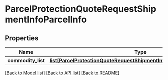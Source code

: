 # ParcelProtectionQuoteRequestShipmentInfoParcelInfo

## Properties
Name | Type | Description | Notes
------------ | ------------- | ------------- | -------------
**commodity_list** | [**list[ParcelProtectionQuoteRequestShipmentInfoParcelInfoCommodityList]**](ParcelProtectionQuoteRequestShipmentInfoParcelInfoCommodityList.md) |  | 

[[Back to Model list]](../README.md#documentation-for-models) [[Back to API list]](../README.md#documentation-for-api-endpoints) [[Back to README]](../README.md)


